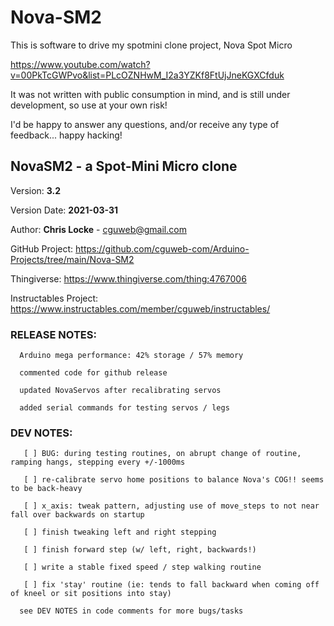# Nova-SM2

This is software to drive my spotmini clone project, Nova Spot Micro

https://www.youtube.com/watch?v=00PkTcGWPvo&list=PLcOZNHwM_I2a3YZKf8FtUjJneKGXCfduk

It was not written with public consumption in mind, and is still under development, so use at your own risk!

I'd be happy to answer any questions, and/or receive any type of feedback... happy hacking!




   ## NovaSM2 - a Spot-Mini Micro clone
 
   Version: **3.2**
   
   Version Date: **2021-03-31**
   
   
   Author:  **Chris Locke** - cguweb@gmail.com
   
   GitHub Project:  https://github.com/cguweb-com/Arduino-Projects/tree/main/Nova-SM2
   
   Thingiverse:  https://www.thingiverse.com/thing:4767006
   
   Instructables Project:  https://www.instructables.com/member/cguweb/instructables/
   
   
   ### RELEASE NOTES:
   
      Arduino mega performance: 42% storage / 57% memory
      
      commented code for github release
      
      updated NovaServos after recalibrating servos
      
      added serial commands for testing servos / legs
      

   ### DEV NOTES:
   
       [ ] BUG: during testing routines, on abrupt change of routine, ramping hangs, stepping every +/-1000ms
      
       [ ] re-calibrate servo home positions to balance Nova's COG!! seems to be back-heavy
      
       [ ] x_axis: tweak pattern, adjusting use of move_steps to not near fall over backwards on startup
      
       [ ] finish tweaking left and right stepping
      
       [ ] finish forward step (w/ left, right, backwards!)
      
       [ ] write a stable fixed speed / step walking routine
      
       [ ] fix 'stay' routine (ie: tends to fall backward when coming off of kneel or sit positions into stay)
      
      see DEV NOTES in code comments for more bugs/tasks
      
